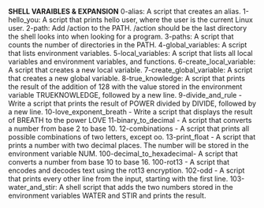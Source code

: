 **SHELL VARAIBLES & EXPANSION**
0-alias: A script that creates an alias.
1-hello_you: A script that prints hello user, where the user is the current Linux user.
2-path: Add /action to the PATH. /action should be the last directory the shell looks into when looking for a program.
3-paths: A script that counts the number of directories in the PATH.
4-global_variables: A script that lists environment variables.
5-local_variables: A script that lists all local variables and environment variables, and functions.
6-create_local_variable: A script that creates a new local variable.
7-create_global_variable: A script that creates a new global variable.
8-true_knowledge: A script that prints the result of the addition of 128 with the value stored in the environment variable TRUEKNOWLEDGE, followed by a new line.
9-divide_and_rule - Write a script that prints the result of POWER divided by DIVIDE, followed by a new line.
10-love_exponent_breath - Write a script that displays the result of BREATH to the power LOVE 
11-binary_to_decimal - A script that converts a number from base 2 to base 10. 
12-combinations - A script that prints all possible combinations of two letters, except oo. 
13-print_float - A script that prints a number with two decimal places. The number will be stored in the environment variable NUM.
100-decimal_to_hexadecimal- A script that converts a number from base 10 to base 16. 
100-rot13 - A script that encodes and decodes text using the rot13 encryption.
102-odd - A script that prints every other line from the input, starting with the first line.
103-water_and_stir: A shell script that adds the two numbers stored in the environment variables WATER and STIR and prints the result.
